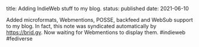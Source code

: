 title: Adding IndieWeb stuff to my blog.
status: published
date: 2021-06-10

Added microformats, Webmentions, POSSE, backfeed and WebSub support to my blog. In fact, this note was syndicated automatically by <https://brid.gy>. Now waiting for Webmentions to display them. #indieweb #fediverse
